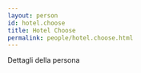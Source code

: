 ```yaml
---
layout: person
id: hotel.choose
title: Hotel Choose
permalink: people/hotel.choose.html
---
```


Dettagli della persona